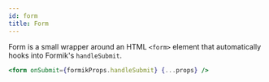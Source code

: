 ```yaml
---
id: form
title: Form
---
```


Form is a small wrapper around an HTML `<form>` element that automatically hooks into Formik's `handleSubmit`.

```jsx
<form onSubmit={formikProps.handleSubmit} {...props} />
```
